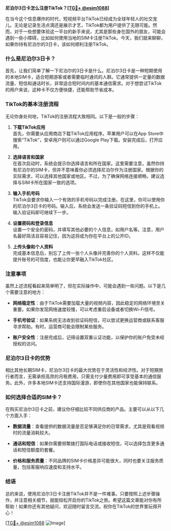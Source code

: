 **尼泊尔3日卡怎么注册TikTok？[[TG💪+ @esim1088](https://t.me/s/esim1088)]**

在当今这个信息爆炸的时代，短视频平台TikTok已经成为全球年轻人的社交宠儿。无论是记录生活点滴还是展示才艺，TikTok都为用户提供了无限可能。然而，对于一些想要体验这一平台的新手来说，尤其是那些身在国外的朋友，可能会遇到一些小障碍，比如如何使用当地的SIM卡注册TikTok。今天，我们就来聊聊，如果你持有尼泊尔的3日卡，该如何顺利注册TikTok。

### 什么是尼泊尔3日卡？

首先，让我们简单了解一下尼泊尔的3日卡是什么。尼泊尔3日卡是一种短期使用的本地SIM卡，适合短期游客或者需要临时通讯的人群。它通常提供一定量的数据流量、短信和通话时长，非常适合短时间内的基本通信需求。对于想尝试TikTok的用户来说，这种卡不仅方便快捷，还能帮助节省成本。

### TikTok的基本注册流程

无论你身处何地，TikTok的注册流程大致相同。以下是一般的步骤：

1. **下载TikTok应用**  
   首先，你需要从应用商店下载TikTok应用程序。苹果用户可以在App Store中搜索“TikTok”，安卓用户则可以通过Google Play下载。安装完成后，打开应用。

2. **选择语言和国家**  
   在首次启动时，系统会提示你选择语言和所在国家。这里需要注意，虽然你持有尼泊尔的SIM卡，但并不意味着你必须选择尼泊尔作为注册国家。根据你的实际需求，可以选择其他国家或地区。不过，为了确保网络连接顺畅，建议选择与SIM卡所在国家一致的选项。

3. **输入手机号码**  
   TikTok会要求你输入一个有效的手机号码以完成注册。在这里，你可以使用你的尼泊尔3日卡的号码。输入后，系统会发送一条验证码短信到你的手机上。输入验证码即可继续下一步。

4. **设置密码和登录信息**  
   设置一个安全的密码，并填写其他必要的个人信息，如用户名等。注意，用户名最好简洁且容易记住，因为这将成为你在平台上的公开ID。

5. **上传头像和个人资料**  
   完成基本信息后，别忘了上传一张个人头像并完善你的个人资料。这样不仅能提升账号的可信度，也能让你更早融入TikTok社区。

### 注意事项

虽然上述流程看起来简单明了，但在实际操作中，可能会遇到一些问题。以下是几个需要注意的地方：

- **网络稳定性**：由于TikTok需要加载大量的视频内容，因此稳定的网络环境至关重要。如果你发现网络速度较慢，可以考虑重启设备或者切换Wi-Fi信号。
  
- **手机号验证**：如果系统无法收到验证码短信，可以尝试更换运营商或联系客服寻求帮助。有时，运营商可能会限制某些服务。

- **账户安全性**：注册完成后，记得设置双重认证功能，以保护你的账户免受未经授权的访问。

### 尼泊尔3日卡的优势

相比其他长期SIM卡，尼泊尔3日卡的最大优势在于灵活性和经济性。对于短期旅行者而言，无需承担高昂的月租费用，只需支付少量费用即可享受基本的通信服务。此外，许多本地SIM卡还支持国际漫游，即使你在其他国家也能保持联系。

### 如何选择合适的SIM卡？

在购买尼泊尔3日卡之前，建议你仔细比较不同供应商的产品。主要可以从以下几个方面入手：

- **数据流量**：查看提供的数据流量是否足够满足你的日常需求，尤其是观看视频时的流量消耗较大。
  
- **通话和短信**：如果你需要频繁拨打国际电话或接收短信，可以选择包含更多通话和短信额度的套餐。

- **价格和服务质量**：不同品牌的SIM卡价格差异可能很大，同时也要关注服务质量，包括客服响应速度和支持水平。

### 结语

总的来说，使用尼泊尔3日卡注册TikTok并不是一件难事。只要按照上述步骤操作，并注意相关细节，就能轻松开启你的TikTok之旅。希望这篇文章能对你有所帮助！如果你还有其他疑问，欢迎随时留言交流。祝你在TikTok的世界里玩得开心！

[[TG💪+ @esim1088](https://t.me/s/esim1088) ![Image](https://i.postimg.cc/4NQfJmqS/Snipaste-2025-05-13-00-14-12.png)]
